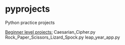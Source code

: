 # pyprojects
Python practice projects

<u>Beginner level projects:</u>
Caesarian_Cipher.py
Rock_Paper_Scissors_Lizard_Spock.py
leap_year_app.py

